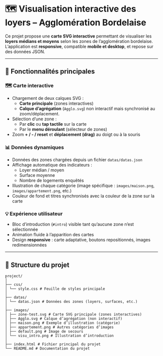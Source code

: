 # 🗺️ Visualisation interactive des loyers – Agglomération Bordelaise

Ce projet propose une **carte SVG interactive** permettant de visualiser les **loyers médians et moyens** selon les zones de l’agglomération bordelaise.  
L’application est **responsive**, compatible **mobile et desktop**, et repose sur des données JSON.

---

## 🚀 Fonctionnalités principales

### 🗺️ Carte interactive
- Chargement de deux calques SVG :
  - **Carte principale** (zones interactives)
  - **Calque d’agrégation** (`Agglo.svg`) non interactif mais synchronisé au zoom/déplacement.
- Sélection d’une zone :
  - Par **clic** ou **tap tactile** sur la carte
  - Par le **menu déroulant** (sélecteur de zones)
- Zoom **+ / - / reset** et **déplacement (drag)** au doigt ou à la souris

### 📊 Données dynamiques
- Données des zones chargées depuis un fichier `datas/datas.json`
- Affichage automatique des indicateurs :
  - Loyer médian / moyen  
  - Surface moyenne  
  - Nombre de logements enquêtés  
- Illustration de chaque catégorie (image spécifique : `images/maison.png`, `images/appartement.png`, etc.)
- Couleur de fond et titres synchronisés avec la couleur de la zone sur la carte

### 💡 Expérience utilisateur
- Bloc d’introduction (`#intro`) visible tant qu’aucune zone n’est sélectionnée
- Animation fluide à l’apparition des cartes
- Design **responsive** : carte adaptative, boutons repositionnés, images redimensionnées

---

## 📁 Structure du projet
```
project/
│
├── css/
│ └── style.css # Feuille de styles principale
│
├── datas/
│ └── datas.json # Données des zones (loyers, surfaces, etc.)
│
├── images/
│ ├── zone-test.svg # Carte SVG principale (zones interactives)
│ ├── Agglo.svg # Calque d’agrégation (non interactif)
│ ├── maison.png # Exemple d’illustration (catégorie)
│ ├── appartement.png # Autres catégories d’images
│ ├── default.png # Image de secours
│ └── visu_intro.png # Illustration d’introduction
│
├── index.html # Fichier principal du projet
└── README.md # Documentation du projet

